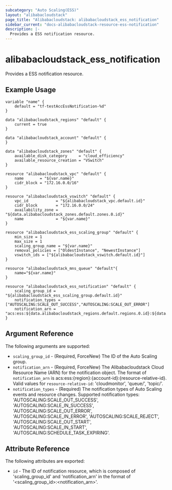 ```yaml
---
subcategory: "Auto Scaling(ESS)"
layout: "alibabacloudstack"
page_title: "Alibabacloudstack: alibabacloudstack_ess_notification"
sidebar_current: "docs-alibabacloudstack-resource-ess-notification"
description: |-
  Provides a ESS notification resource.
---
```


# alibabacloudstack\_ess\_notification

Provides a ESS notification resource.

## Example Usage
```
variable "name" {
    default = "tf-testAccEssNotification-%d"
}

data "alibabacloudstack_regions" "default" {
    current = true
}

data "alibabacloudstack_account" "default" {
}

data "alibabacloudstack_zones" "default" {
    available_disk_category     = "cloud_efficiency"
    available_resource_creation = "VSwitch"
}

resource "alibabacloudstack_vpc" "default" {
    name       = "${var.name}"
    cidr_block = "172.16.0.0/16"
}
    
resource "alibabacloudstack_vswitch" "default" {
    vpc_id            = "${alibabacloudstack_vpc.default.id}"
    cidr_block        = "172.16.0.0/24"
    availability_zone = "${data.alibabacloudstack_zones.default.zones.0.id}"
    name              = "${var.name}"
}

resource "alibabacloudstack_ess_scaling_group" "default" {
    min_size = 1
    max_size = 1
    scaling_group_name = "${var.name}"
    removal_policies = ["OldestInstance", "NewestInstance"]
    vswitch_ids = ["${alibabacloudstack_vswitch.default.id}"]
}

resource "alibabacloudstack_mns_queue" "default"{
    name="${var.name}"
}

resource "alibabacloudstack_ess_notification" "default" {
    scaling_group_id = "${alibabacloudstack_ess_scaling_group.default.id}"
    notification_types = ["AUTOSCALING:SCALE_OUT_SUCCESS","AUTOSCALING:SCALE_OUT_ERROR"]
    notification_arn = "acs:ess:${data.alibabacloudstack_regions.default.regions.0.id}:${data.alibabacloudstack_account.default.id}:queue/${alibabacloudstack_mns_queue.default.name}"
}

```

## Argument Reference

The following arguments are supported:

* `scaling_group_id` - (Required, ForceNew) The ID of the Auto Scaling group.
* `notification_arn` - (Required, ForceNew) The Alibabacloudstack Cloud Resource Name (ARN) for the notification object. The format of `notification_arn` is acs:ess:{region}:{account-id}:{resource-relative-id}. Valid values for `resource-relative-id`: 'cloudmonitor', 'queue/', 'topic/'.
* `notification_types` - (Required) The notification types of Auto Scaling events and resource changes. Supported notification types: 'AUTOSCALING:SCALE_OUT_SUCCESS', 'AUTOSCALING:SCALE_IN_SUCCESS', 'AUTOSCALING:SCALE_OUT_ERROR', 'AUTOSCALING:SCALE_IN_ERROR', 'AUTOSCALING:SCALE_REJECT', 'AUTOSCALING:SCALE_OUT_START', 'AUTOSCALING:SCALE_IN_START', 'AUTOSCALING:SCHEDULE_TASK_EXPIRING'.

## Attribute Reference

The following attributes are exported:

* `id` - The ID of notification resource, which is composed of 'scaling_group_id' and 'notification_arn' in the format of '<scaling_group_id>:<notification_arn>'.
